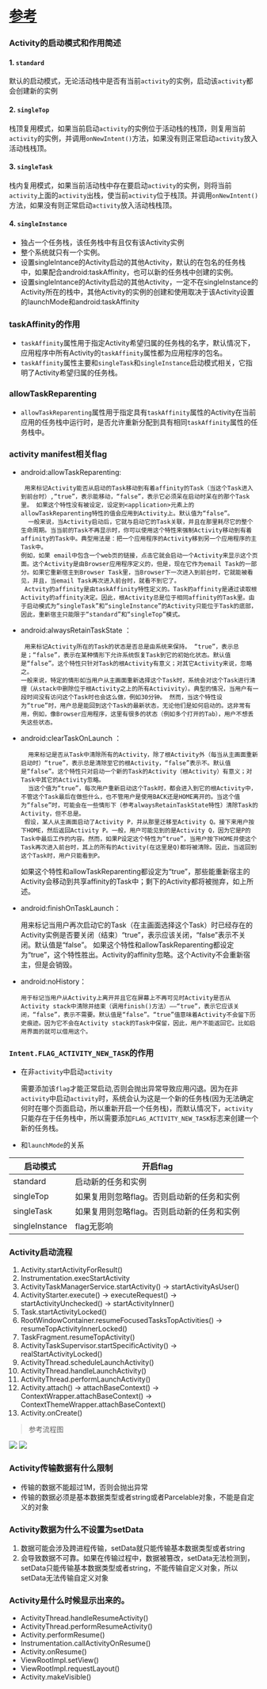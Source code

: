 # [参考](https://juejin.cn/post/6937195290092896287#heading-5)

### Activity的启动模式和作用简述
#### 1. `standard`

默认的启动模式，无论活动栈中是否有当前`activity`的实例，启动该`activity`都会创建新的实例
#### 2. `singleTop`
栈顶复用模式，如果当前启动`activity`的实例位于活动栈的栈顶，则复用当前`activity`的实例，并调用`onNewIntent()`方法，如果没有则正常启动`activity`放入活动栈栈顶。
#### 3. `singleTask`
栈内复用模式，如果当前活动栈中存在要启动`activity`的实例，则将当前`activity`上面的`activity`出栈，使当前`activity`位于栈顶。并调用`onNewIntent()`方法，如果没有则正常启动`activity`放入活动栈栈顶。
#### 4. `singleInstance`
- 独占一个任务栈，该任务栈中有且仅有该Activity实例
- 整个系统就只有一个实例。
- 设置singleIntance的Activity启动的其他Activity，默认的在包名的任务栈中，如果配合android:taskAffinity，也可以新的任务栈中创建的实例。
- 设置singleIntance的Activity启动的其他Activity，一定不在singleInstance的Activity所在的栈中，其他Activity的实例的创建和使用取决于该Activity设置的launchMode和android:taskAffinity

### taskAffinity的作用
- `taskAffinity`属性用于指定Activity希望归属的任务栈的名字，默认情况下，应用程序中所有Activity的`taskAffinity`属性都为应用程序的包名。
- `taskAffinity`属性主要和`singleTask`和`singleInstance`启动模式相关，它指明了Activity希望归属的任务栈。

### allowTaskReparenting
- `allowTaskReparenting`属性用于指定具有`taskAffinity`属性的Activity在当前应用的任务栈中运行时，是否允许重新分配到具有相同`taskAffinity`属性的任务栈中。

### activity manifest相关flag
- android:allowTaskReparenting:

       用来标记Activity能否从启动的Task移动到有着affinity的Task（当这个Task进入到前台时）,“true”，表示能移动，“false”，表示它必须呆在启动时呆在的那个Task里。 如果这个特性没有被设定，设定到<application>元素上的allowTaskReparenting特性的值会应用到Activity上。默认值为“false”。
        一般来说，当Activity启动后，它就与启动它的Task关联，并且在那里耗尽它的整个生命周期。当当前的Task不再显示时，你可以使用这个特性来强制Activity移动到有着affinity的Task中。典型用法是：把一个应用程序的Activity移到另一个应用程序的主Task中。 
      例如，如果 email中包含一个web页的链接，点击它就会启动一个Activity来显示这个页面。这个Activity是由Browser应用程序定义的，但是，现在它作为email Task的一部分。如果它重新宿主到Browser Task里，当Browser下一次进入到前台时，它就能被看见，并且，当email Task再次进入前台时，就看不到它了。 
       Actvity的affinity是由taskAffinity特性定义的。Task的affinity是通过读取根Activity的affinity决定。因此，根Activity总是位于相同affinity的Task里。由于启动模式为“singleTask”和“singleInstance”的Activity只能位于Task的底部，因此，重新宿主只能限于“standard”和“singleTop”模式。 

- android:alwaysRetainTaskState ：

       用来标记Activity所在的Task的状态是否总是由系统来保持。 “true”，表示总是；“false”，表示在某种情形下允许系统恢复Task到它的初始化状态。默认值是“false”。这个特性只针对Task的根Activity有意义；对其它Activity来说，忽略之。 
      一般来说，特定的情形如当用户从主画面重新选择这个Task时，系统会对这个Task进行清理（从stack中删除位于根Activity之上的所有Activivity）。典型的情况，当用户有一段时间没有访问这个Task时也会这么做，例如30分钟。 然而，当这个特性设为“true”时，用户总是能回到这个Task的最新状态，无论他们是如何启动的。这非常有用，例如，像Browser应用程序，这里有很多的状态（例如多个打开的Tab），用户不想丢失这些状态。

 
- android:clearTaskOnLaunch ：

        用来标记是否从Task中清除所有的Activity，除了根Activity外（每当从主画面重新启动时）“true”，表示总是清除至它的根Activity，“false”表示不。默认值是“false”。这个特性只对启动一个新的Task的Activity（根Activity）有意义；对Task中其它的Activity忽略。 
        当这个值为“true”，每次用户重新启动这个Task时，都会进入到它的根Activity中，不管这个Task最后在做些什么，也不管用户是使用BACK还是HOME离开的。当这个值为“false”时，可能会在一些情形下（参考alwaysRetainTaskState特性）清除Task的Activity，但不总是。 
       假设，某人从主画面启动了Activity P，并从那里迁移至Activity Q。接下来用户按下HOME，然后返回Activity P。一般，用户可能见到的是Activity Q，因为它是P的Task中最后工作的内容。然而，如果P设定这个特性为“true”，当用户按下HOME并使这个Task再次进入前台时，其上的所有的Activity(在这里是Q)都将被清除。因此，当返回到这个Task时，用户只能看到P。 
     如果这个特性和allowTaskReparenting都设定为“true”，那些能重新宿主的Activity会移动到共享affinity的Task中；剩下的Activity都将被抛弃，如上所述。

- android:finishOnTaskLaunch： 

     用来标记当用户再次启动它的Task（在主画面选择这个Task）时已经存在的Activity实例是否要关闭（结束）“true”，表示应该关闭，“false”表示不关闭。默认值是“false”。 如果这个特性和allowTaskReparenting都设定为“true”，这个特性胜出。Activity的affinity忽略。这个Activity不会重新宿主，但是会销毁。 

- android:noHistory： 

      用于标记当用户从Activity上离开并且它在屏幕上不再可见时Activity是否从Activity stack中清除并结束（调用finish()方法）——“true”，表示它应该关闭，“false”，表示不需要。默认值是“false”。“true”值意味着Activity不会留下历史痕迹。因为它不会在Activity stack的Task中保留，因此，用户不能返回它。比如启用界面的就可以借用这个。

### `Intent.FLAG_ACTIVITY_NEW_TASK`的作用

- 在非`activity`中启动`activity`

     需要添加该`flag`才能正常启动,否则会抛出异常导致应用闪退。因为在非`activity`中启动`activity`时，系统会认为这是一个新的任务栈(因为无法确定何时在哪个页面启动，所以重新开启一个任务栈)，而默认情况下，`activity`只能存在于任务栈中，所以需要添加`FLAG_ACTIVITY_NEW_TASK`标志来创建一个新的任务栈。

- 和`launchMode`的关系

|**启动模式** | **开启flag**|
| ---------------------- | ------------------------- |
|standard|启动新的任务和实例|
|singleTop|如果复用则忽略flag。否则启动新的任务和实例|
|singleTask|如果复用则忽略flag。否则启动新的任务和实例|
|singleInstance|flag无影响|

### Activity启动流程

1. Activity.startActivityForResult()
2. Instrumentation.execStartActivity
3. ActivityTaskManagerService.startActivity() -> startActivityAsUser()
4. ActivityStarter.execute() -> executeRequest() -> startActivityUnchecked() -> startActivityInner()
5. Task.startActivityLocked()
6. RootWindowContainer.resumeFocusedTasksTopActivities() -> resumeTopActivityInnerLocked()
7. TaskFragment.resumeTopActivity()
8. ActivityTaskSupervisor.startSpecificActivity() -> realStartActivityLocked()
9. ActivityThread.scheduleLaunchActivity()
10. ActivityThread.handleLaunchActivity()
11. ActivityThread.performLaunchActivity()
12. Activity.attach() -> attachBaseContext() -> ContextWrapper.attachBaseContext() -> ContextThemeWrapper.attachBaseContext()
13. Activity.onCreate()

> 参考流程图
<img src="https://img-blog.csdnimg.cn/375fec304aee4af1ba6a8a69f2be68be.png#pic_center">
<img src="https://img-blog.csdnimg.cn/b49c570a2a6144e6868538b05c0940d1.png#pic_center">

### Activity传输数据有什么限制

- 传输的数据不能超过1M，否则会抛出异常
- 传输的数据必须是基本数据类型或者string或者Parcelable对象，不能是自定义的对象

### Activity数据为什么不设置为setData

1. 数据可能会涉及跨进程传输，setData就只能传输基本数据类型或者string
2. 会导致数据不可靠。如果在传输过程中，数据被篡改，setData无法检测到，setData只能传输基本数据类型或者string，不能传输自定义对象，所以setData无法传输自定义对象


### Activity是什么时候显示出来的。

- ActivityThread.handleResumeActivity()
- ActivityThread.performResumeActivity()
- Activity.performResume()
- Instrumentation.callActivityOnResume()
- Activity.onResume()
- ViewRootImpl.setView()
- ViewRootImpl.requestLayout()
- Activity.makeVisible()